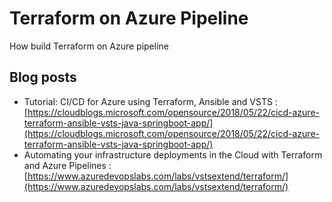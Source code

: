 # Terraform on Azure Pipeline

How build Terraform on Azure pipeline

## Blog posts

* Tutorial: CI/CD for Azure using Terraform, Ansible and VSTS : [https://cloudblogs.microsoft.com/opensource/2018/05/22/cicd-azure-terraform-ansible-vsts-java-springboot-app/](https://cloudblogs.microsoft.com/opensource/2018/05/22/cicd-azure-terraform-ansible-vsts-java-springboot-app/)
* Automating your infrastructure deployments in the Cloud with Terraform and Azure Pipelines : [https://www.azuredevopslabs.com/labs/vstsextend/terraform/](https://www.azuredevopslabs.com/labs/vstsextend/terraform/)



